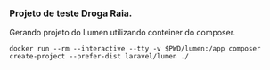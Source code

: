 ### Projeto de teste Droga Raia.

Gerando projeto do Lumen utilizando conteiner do composer.

	docker run --rm --interactive --tty -v $PWD/lumen:/app composer create-project --prefer-dist laravel/lumen ./
